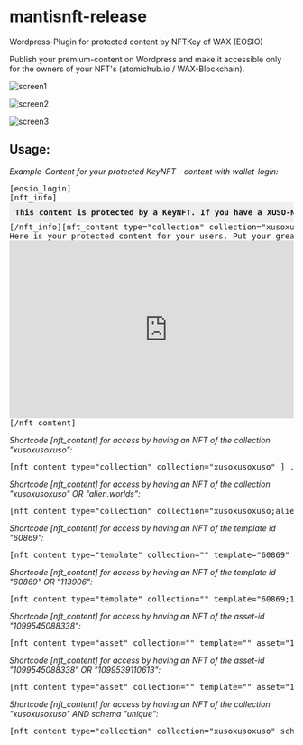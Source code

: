 # mantisnft-release
Wordpress-Plugin for protected content by NFTKey of WAX (EOSIO)

Publish your premium-content on Wordpress and make it accessible only for the owners of your NFT's (atomichub.io / WAX-Blockchain).

![screen1](https://user-images.githubusercontent.com/26022558/123674735-3a26e200-d842-11eb-9ad6-72268f629e62.png)

![screen2](https://user-images.githubusercontent.com/26022558/123674773-46ab3a80-d842-11eb-83bc-9e4e71bf15c2.png)

![screen3](https://user-images.githubusercontent.com/26022558/123674784-4b6fee80-d842-11eb-8673-7f0ad5461006.png)

Usage:
------

*Example-Content for your protected KeyNFT - content with wallet-login:*

<pre>
[eosio_login]  
[nft_info]<div style="background:#eeeeee;padding:10px;"><strong>This content is protected by a KeyNFT. If you have a XUSO-NFT on your wallet, you can access this area. Please login with your WAX-Account.</strong></div>[/nft_info][nft_content type="collection" collection="xusoxusoxuso" ]
Here is your protected content for your users. Put your greatest stuff ever in this area!
<iframe width="560" height="315" src="https://www.youtube.com/embed/V5xmTSiYvn4" title="YouTube video player" frameborder="0" allow="accelerometer; autoplay; clipboard-write; encrypted-media; gyroscope; picture-in-picture" allowfullscreen></iframe>
[/nft_content]
</pre>


*Shortcode [nft_content] for access by having an NFT of the collection "xusoxusoxuso":*

<pre>
[nft_content type="collection" collection="xusoxusoxuso" ] ...your protected content (with other wordpress-shortcodes maybe) [/nft_content]
</pre>


*Shortcode [nft_content] for access by having an NFT of the collection "xusoxusoxuso" OR "alien.worlds":*

<pre>
[nft_content type="collection" collection="xusoxusoxuso;alien.worlds" ] ...your protected content [/nft_content]
</pre>


*Shortcode [nft_content] for access by having an NFT of the template id "60869":*

<pre>
[nft_content type="template" collection="" template="60869" ] ...your protected content [/nft_content]
</pre>


*Shortcode [nft_content] for access by having an NFT of the template id "60869" OR "113906":*

<pre>
[nft_content type="template" collection="" template="60869;113906" ] ...your protected content [/nft_content]
</pre>


*Shortcode [nft_content] for access by having an NFT of the asset-id "1099545088338":*

<pre>
[nft_content type="asset" collection="" template="" asset="1099545088338" ] ...your protected content [/nft_content]
</pre>


*Shortcode [nft_content] for access by having an NFT of the asset-id "1099545088338" OR "1099539110613":*

<pre>
[nft_content type="asset" collection="" template="" asset="1099545088338;1099539110613" ] ...your protected content [/nft_content]
</pre>


*Shortcode [nft_content] for access by having an NFT of the collection "xusoxusoxuso" AND schema "unique":*

<pre>
[nft_content type="collection" collection="xusoxusoxuso" schema="unique" ] ...your protected content [/nft_content]
</pre>

